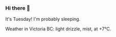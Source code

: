 ### Hi there :wave:

It's Tuesday! I'm probably sleeping.

Weather in Victoria BC: light drizzle, mist, at +7°C.

